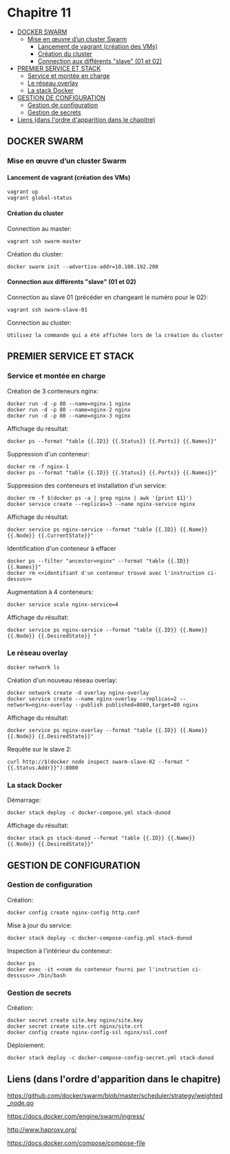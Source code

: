 # Chapitre 11

- [DOCKER SWARM](#docker-swarm)
    - [Mise en œuvre d’un cluster Swarm](#mise-en-uvre-dun-cluster-swarm)
        - [Lancement de vagrant (création des VMs)](#lancement-de-vagrant-cration-des-vms)
        - [Création du cluster](#cration-du-cluster)
        - [Connection aux différents "slave" (01 et 02)](#connection-aux-diffrents-slave-01-et-02)
- [PREMIER SERVICE ET STACK](#premier-service-et-stack)
    - [Service et montée en charge](#service-et-monte-en-charge)
    - [Le réseau overlay](#le-rseau-overlay)
    - [La stack Docker](#la-stack-docker)
- [GESTION DE CONFIGURATION](#gestion-de-configuration)
    - [Gestion de configuration](#gestion-de-configuration-1)
    - [Gestion de secrets](#gestion-de-secrets)
- [Liens (dans l'ordre d'apparition dans le chapitre)](#liens-dans-lordre-dapparition-dans-le-chapitre)


## DOCKER SWARM

### Mise en œuvre d’un cluster Swarm

#### Lancement de vagrant (création des VMs)

```
vagrant up
vagrant global-status
```

#### Création du cluster

Connection au master:
```
vagrant ssh swarm-master
```

Création du cluster:
```
docker swarm init --advertise-addr=10.100.192.200
```

#### Connection aux différents "slave" (01 et 02)

Connection au slave 01 (précéder en changeant le numéro pour le 02):
```
vagrant ssh swarm-slave-01
```

Connection au cluster:
```
Utilisez la commande qui a été affichée lors de la création du cluster
```

## PREMIER SERVICE ET STACK

### Service et montée en charge

Création de 3 conteneurs nginx:
```
docker run -d -p 80 --name=nginx-1 nginx
docker run -d -p 80 --name=nginx-2 nginx
docker run -d -p 80 --name=nginx-3 nginx
```

Affichage du résultat:
```
docker ps --format "table {{.ID}} {{.Status}} {{.Ports}} {{.Names}}"
```

Suppression d'un conteneur:
```
docker rm -f nginx-1
docker ps --format "table {{.ID}} {{.Status}} {{.Ports}} {{.Names}}"
```

Suppression des conteneurs et installation d'un service:
```
docker rm -f $(docker ps -a | grep nginx | awk '{print $1}')
docker service create --replicas=3 --name nginx-service nginx
```

Affichage du résultat:
```
docker service ps nginx-service --format "table {{.ID}} {{.Name}} {{.Node}} {{.CurrentState}}"
```

Identification d'un conteneur à effacer
```
docker ps --filter "ancestor=nginx" --format "table {{.ID}} {{.Names}}"
docker rm <<identifiant d'un conteneur trouvé avec l'instruction ci-dessus>>
```

Augmentation à 4 conteneurs:
```
docker service scale nginx-service=4
```

Affichage du résultat:
```
docker service ps nginx-service --format "table {{.ID}} {{.Name}} {{.Node}} {{.DesiredState}} "
```

### Le réseau overlay

```
docker network ls
```

Création d'un nouveau réseau overlay:
```
docker network create -d overlay nginx-overlay
docker service create --name nginx-overlay --replicas=2 --network=nginx-overlay --publish published=8080,target=80 nginx
```

Affichage du résultat:
```
docker service ps nginx-overlay --format "table {{.ID}} {{.Name}} {{.Node}} {{.DesiredState}}"
```

Requête sur le slave 2:
```
curl http://$(docker node inspect swarm-slave-02 --format "{{.Status.Addr}}"):8080
```

### La stack Docker

Démarrage:
```
docker stack deploy -c docker-compose.yml stack-dunod
```

Affichage du résultat:
```
docker stack ps stack-dunod --format "table {{.ID}} {{.Name}} {{.Node}} {{.DesiredState}}"
```

## GESTION DE CONFIGURATION

### Gestion de configuration

Création:
```
docker config create nginx-config http.conf
```

Mise à jour du service:
```
docker stack deploy -c docker-compose-config.yml stack-dunod
```

Inspection à l'intérieur du conteneur:
```
docker ps
docker exec -it <<nom du conteneur fourni par l'instruction ci-desssus>> /bin/bash
```

### Gestion de secrets

Création:
```
docker secret create site.key nginx/site.key 
docker secret create site.crt nginx/site.crt
docker config create nginx-config-ssl nginx/ssl.conf
```

Déploiement:
```
docker stack deploy -c docker-compose-config-secret.yml stack-dunod
```

## Liens (dans l'ordre d'apparition dans le chapitre)

https://github.com/docker/swarm/blob/master/scheduler/strategy/weighted_node.go

https://docs.docker.com/engine/swarm/ingress/

http://www.haproxy.org/

https://docs.docker.com/compose/compose-file

